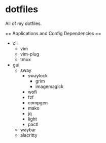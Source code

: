 dotfiles
========

All of my dotfiles.

== Applications and Config Dependencies ==
- cli
  - vim
   - vim-plug
  - tmux
- gui
  - sway
    - swaylock
      - grim
      - imagemagick
    - wofi
    - fzf
    - compgen
    - mako
    - jq
    - light
    - pactl
  - waybar
  - alacritty
